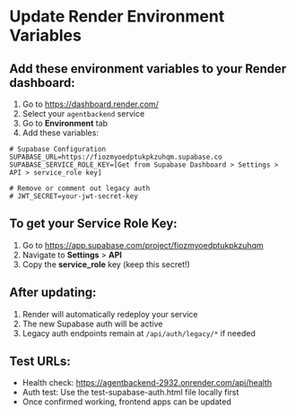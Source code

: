 # Update Render Environment Variables

## Add these environment variables to your Render dashboard:

1. Go to https://dashboard.render.com/
2. Select your `agentbackend` service
3. Go to **Environment** tab
4. Add these variables:

```env
# Supabase Configuration
SUPABASE_URL=https://fiozmyoedptukpkzuhqm.supabase.co
SUPABASE_SERVICE_ROLE_KEY=[Get from Supabase Dashboard > Settings > API > service_role key]

# Remove or comment out legacy auth
# JWT_SECRET=your-jwt-secret-key
```

## To get your Service Role Key:

1. Go to https://app.supabase.com/project/fiozmyoedptukpkzuhqm
2. Navigate to **Settings** > **API**
3. Copy the **service_role** key (keep this secret!)

## After updating:

1. Render will automatically redeploy your service
2. The new Supabase auth will be active
3. Legacy auth endpoints remain at `/api/auth/legacy/*` if needed

## Test URLs:

- Health check: https://agentbackend-2932.onrender.com/api/health
- Auth test: Use the test-supabase-auth.html file locally first
- Once confirmed working, frontend apps can be updated